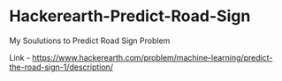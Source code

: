 # Hackerearth-Predict-Road-Sign

My Soulutions to Predict Road Sign Problem

Link - https://www.hackerearth.com/problem/machine-learning/predict-the-road-sign-1/description/

